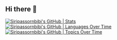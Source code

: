 ## Hi there 👋

<!--
**Siripassornbibi/Siripassornbibi** is a ✨ _special_ ✨ repository because its `README.md` (this file) appears on your GitHub profile.

Here are some ideas to get you started:

- 🔭 I’m currently working on ...
- 🌱 I’m currently learning ...
- 👯 I’m looking to collaborate on ...
- 🤔 I’m looking for help with ...
- 💬 Ask me about ...
- 📫 How to reach me: ...
- 😄 Pronouns: ...
- ⚡ Fun fact: ...
-->
[![Siripassornbibi's GitHub | Stats](https://stats.quira.sh/Siripassornbibi/github?theme=dark)](https://quira.sh?utm_source=widgets&utm_campaign=Siripassornbibi)
[![Siripassornbibi's GitHub | Languages Over Time](https://stats.quira.sh/Siripassornbibi/languages-over-time?theme=dark)](https://quira.sh?utm_source=widgets&utm_campaign=Siripassornbibi)
[![Siripassornbibi's GitHub | Topics Over Time](https://stats.quira.sh/Siripassornbibi/topics-over-time?theme=dark)](https://quira.sh?utm_source=widgets&utm_campaign=Siripassornbibi)
